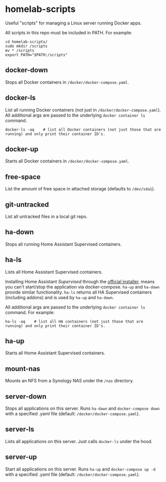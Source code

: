 # homelab-scripts
Useful "scripts" for managing a Linux server running Docker apps.

All scripts in this repo must be included in PATH. For example:
```
cd homelab-scripts/
sudo mkdir /scripts
mv * /scripts
export PATH="$PATH:/scripts"
```

## docker-down
Stops all Docker containers in `/docker/docker-compose.yaml`.

## docker-ls
List all running Docker containers (not just in `/docker/docker-compose.yaml`). All additional args are passed to the underlying `docker container ls` command.

```
docker-ls -aq    # list all Docker containers (not just those that are running) and only print their container ID's.
```

## docker-up
Starts all Docker containers in `/docker/docker-compose.yaml`.

## free-space
List the amount of free space in attached storage (defaults to `/dev/sda1`).

## git-untracked
List all untracked files in a local git repo.

## ha-down
Stops all running Home Assistant Supervised containers.

## ha-ls
Lists all Home Assistant Supervised containers.

Installing Home Assistant *Supervised* through the [official installer](https://github.com/home-assistant/supervised-installer), means you can't start/stop the application via docker-compose. `ha-up` and `ha-down` provide similar functionality. `ha-ls` returns all HA Supervised containers (including addons) and is used by `ha-up` and `ha-down`.

All additional args are passed to the underlying `docker container ls` command. For example:

```
ha-ls -aq    # list all HA containers (not just those that are running) and only print their container ID's.
```

## ha-up
Starts all Home Assistant Supervised containers. 

## mount-nas
Mounts an NFS from a Synology NAS under the `/nas` directory.

## server-down
Stops all applications on this server. Runs `ha-down` and `docker-compose down` with a specified .yaml file (default: `/docker/docker-compose.yaml`).

## server-ls
Lists all applications on this server. Just calls `docker-ls` under the hood.

## server-up
Start all applications on this server. Runs `ha-up` and `docker-compose up -d` with a specified .yaml file (default: `/docker/docker-compose.yaml`).
